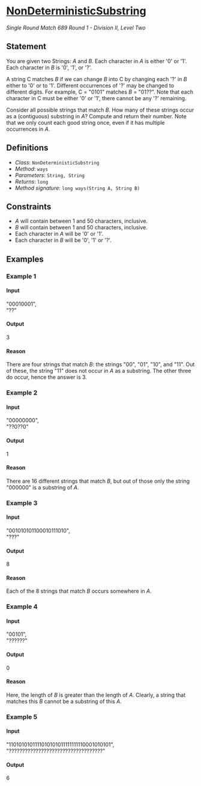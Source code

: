 # [NonDeterministicSubstring](/tc?module=ProblemDetail&rd=16710&pm=14246)
*Single Round Match 689 Round 1 - Division II, Level Two*

## Statement
You are given two Strings: *A* and *B*.
Each character in *A* is either '0' or '1'.
Each character in *B* is '0', '1', or '?'.

A string C matches *B* if we can change *B* into C by changing each '?' in *B* either to '0' or to '1'.
Different occurrences of '?' may be changed to different digits.
For example, C = "0101" matches *B* = "01??".
Note that each character in C must be either '0' or '1', there cannot be any '?' remaining.

Consider all possible strings that match *B*.
How many of these strings occur as a (contiguous) substring in *A*?
Compute and return their number.
Note that we only count each good string once, even if it has multiple occurrences in *A*.

## Definitions
- *Class*: `NonDeterministicSubstring`
- *Method*: `ways`
- *Parameters*: `String, String`
- *Returns*: `long`
- *Method signature*: `long ways(String A, String B)`

## Constraints
- *A* will contain between 1 and 50 characters, inclusive.
- *B* will contain between 1 and 50 characters, inclusive.
- Each character in *A* will be '0' or '1'.
- Each character in *B* will be '0', '1' or '?'.

## Examples
### Example 1
#### Input
<c>"00010001",<br />"??"</c>
#### Output
<c>3</c>
#### Reason
There are four strings that match *B*: the strings "00", "01", "10", and "11".
Out of these, the string "11" does not occur in *A* as a substring.
The other three do occur, hence the answer is 3.

### Example 2
#### Input
<c>"00000000",<br />"??0??0"</c>
#### Output
<c>1</c>
#### Reason
There are 16 different strings that match *B*, but out of those only the string "000000" is a substring of *A*.

### Example 3
#### Input
<c>"001010101100010111010",<br />"???"</c>
#### Output
<c>8</c>
#### Reason
Each of the 8 strings that match *B* occurs somewhere in *A*.

### Example 4
#### Input
<c>"00101",<br />"??????"</c>
#### Output
<c>0</c>
#### Reason
Here, the length of *B* is greater than the length of *A*.
Clearly, a string that matches this *B* cannot be a substring of this *A*.

### Example 5
#### Input
<c>"1101010101111010101011111111110001010101",<br />"???????????????????????????????????"</c>
#### Output
<c>6</c>


